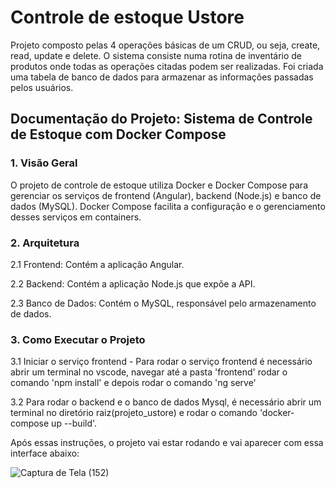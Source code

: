 # Controle de estoque Ustore

Projeto composto pelas 4 operações básicas de um CRUD, ou seja, create, read, update e delete. O sistema consiste numa rotina de inventário de produtos onde todas as operações citadas podem ser realizadas. Foi criada uma tabela de banco de dados para armazenar as informações passadas pelos usuários. 


## Documentação do Projeto: Sistema de Controle de Estoque com Docker Compose

### 1. Visão Geral
O projeto de controle de estoque utiliza Docker e Docker Compose para gerenciar os serviços de frontend (Angular), backend (Node.js) e banco de dados (MySQL). Docker Compose facilita a configuração e o gerenciamento desses serviços em containers.

### 2. Arquitetura
2.1 Frontend: Contém a aplicação Angular.

2.2 Backend: Contém a aplicação Node.js que expõe a API.

2.3 Banco de Dados: Contém o MySQL, responsável pelo armazenamento de dados.

### 3. Como Executar o Projeto

3.1 Iniciar o serviço frontend - Para rodar o serviço frontend é necessário abrir um terminal no vscode, navegar até a pasta 'frontend' rodar o comando 'npm install' e depois rodar o comando 'ng serve'

3.2 Para rodar o backend e o banco de dados Mysql, é necessário abrir um terminal no diretório raiz(projeto_ustore) e rodar o comando 'docker-compose up --build'.

Após essas instruções, o projeto vai estar rodando e vai aparecer com essa interface abaixo:

![Captura de Tela (152)](https://github.com/user-attachments/assets/4c55c2c5-9e55-4423-862b-654e08b9808b)

